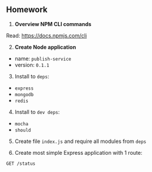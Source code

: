 ## Homework

1. **Overview NPM CLI commands**

Read: https://docs.npmjs.com/cli

2. **Create Node application**

 - name: `publish-service`
 - version: `0.1.1`

3. Install to `deps`:

 - `express`
 - `mongodb`
 - `redis`
 
4. Install to `dev deps`:

 - `mocha`
 - `should`

5. Create file `index.js` and require all modules from `deps`

6. Create most simple Express application with 1 route:

```bash
GET /status
```
